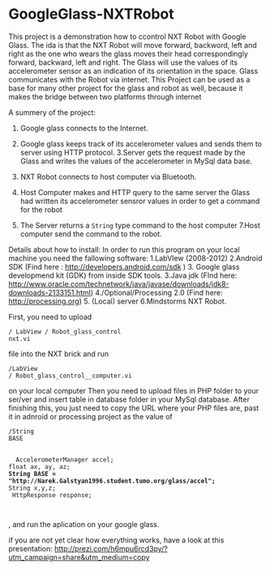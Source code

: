 GoogleGlass-NXTRobot
====================

This project is a demonstration how to ccontrol NXT Robot with Google Glass.
The ida is that the NXT Robot will move forward, backword, left and right as the one who wears the glass moves
their head correspondingly forward, backward, left and right.
The Glass will use the values of its accelerometer sensor as an indication of its orientation in the space.
Glass communicates with the Robot via internet. 
This Project can be used as a base for many other project for the glass and robot as well, because it makes the bridge between two platforms through internet


A summery of the project:
  1. Google glass connects to the Internet.
  2. Google glass keeps track of its accelerometer values and sends them to server using HTTP protocol. 
  3.Server gets the request made by the Glass and writes the values of the accelerometer in MySql data base.

  4. NXT Robot connects to host computer via Bluetooth.
  5. Host Computer makes and HTTP query to the same server the Glass had written its accelerometer sensror values in order       to get a command for the robot
  6. The Server returns a <code>String</code> type command to the host computer
  7.Host computer send the command to the robot.


Details about how to install:
  In order to run this program on your local machine you need the fallowing software:
      1.LabVIew (2008-2012)
      2.Android SDK (Find here : http://developers.android.com/sdk )
      3. Google glass developmend kit (GDK) from inside SDK tools.
      3.Java jdk (FInd here: http://www.oracle.com/technetwork/java/javase/downloads/jdk8-downloads-2133151.html)
      4./Optional/Processing 2.0 (Find here: http://processing.org)
      5. (Local) server
      6.Mindstorms NXT Robot.
      
  First, you need to upload <pre><code>/ LabView / Robot_glass_control nxt.vi </code></pre> file into the NXT brick and run  <pre><code>/LabView / Robot_glass_control__computer.vi</code></pre> on your local computer
  Then you need to upload files in PHP folder to your ser/ver and insert table in database folder in your MySql database.
  After finishing this, you just need to copy the URL where your PHP files are, past it in adnroid or processing project as the value of <pre><code>/String BASE</code></pre>
  
  <pre><code>
  AccelerometerManager accel;
float ax, ay, az;
<b>String BASE = "http://Narek.Galstyan1996.student.tumo.org/glass/accel";</b>
String x,y,z;
 HttpResponse response;

  </code></pre>
  
  
  , and run the aplication on your google glass.
  
 
if you are not yet clear how everything works, have a look at  this presentation:
http://prezi.com/h6mpu6rcd3py/?utm_campaign=share&utm_medium=copy
